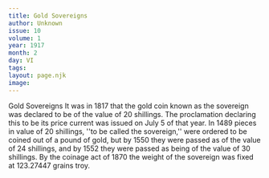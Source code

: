 ```yaml
---
title: Gold Sovereigns
author: Unknown
issue: 10
volume: 1
year: 1917
month: 2
day: VI
tags:
layout: page.njk
image:
---
```

Gold Sovereigns   It was in 1817 that the gold coin known as the sovereign was declared to be of the value of 20 shillings. The proclamation declaring this to be its price current was issued on July 5 of that year. In 1489 pieces in value of 20 shillings, ''to be called the sovereign,'' were ordered to be coined out of a pound of gold, but by 1550 they were passed as of the value of 24 shillings, and by 1552 they were passed as being of the value of 30 shillings. By the coinage act of 1870 the weight of the sovereign was fixed at 123.27447 grains troy.   




